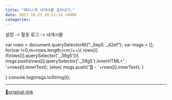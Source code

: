 ```yaml
---
title: "페이스북 내게시물 걸러내기."
date: 2017-10-23 10:51:14 +0900
categories: 
---
```

  

설정 -&gt; 활동 로그 -&gt; 내게시물
  

var rows = document.querySelectorAll("._5ep5 ._42ef");
var msgs = [];
for(var i=0,m=rows.length;i&lt;m;i++){
rows[i]
if(rows[i].querySelector('._39g5')){
msgs.push(rows[i].querySelector('._39g5').innerHTML+' : '+rows[i].innerText);
}else{
msgs.push('월 - '+rows[i].innerText);
}
  

}
console.log(msgs.toString());






***
[🔗original-link](http://www.mins01.com/mh/tech/read/1119)